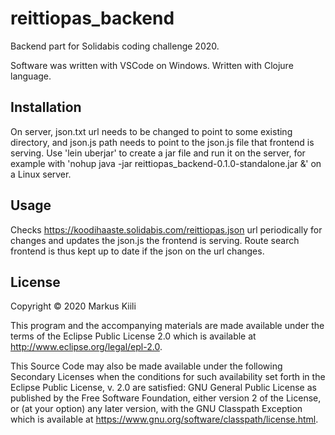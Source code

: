 # reittiopas_backend

Backend part for Solidabis coding challenge 2020. 

Software was written with VSCode on Windows.
Written with Clojure language. 

## Installation

On server, json.txt url needs to be changed to point to some existing directory, and 
json.js path needs to point to the json.js file that frontend is serving.
Use 'lein uberjar' to create a jar file and run it on the server, 
for example with 'nohup java -jar reittiopas_backend-0.1.0-standalone.jar &' on a Linux server.

## Usage

Checks https://koodihaaste.solidabis.com/reittiopas.json url periodically for changes and 
updates the json.js the frontend is serving. Route search frontend is thus kept up to date if 
the json on the url changes.

## License

Copyright © 2020 Markus Kiili

This program and the accompanying materials are made available under the
terms of the Eclipse Public License 2.0 which is available at
http://www.eclipse.org/legal/epl-2.0.

This Source Code may also be made available under the following Secondary
Licenses when the conditions for such availability set forth in the Eclipse
Public License, v. 2.0 are satisfied: GNU General Public License as published by
the Free Software Foundation, either version 2 of the License, or (at your
option) any later version, with the GNU Classpath Exception which is available
at https://www.gnu.org/software/classpath/license.html.
